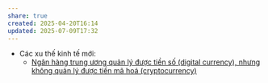 ```yaml
---
share: true
created: 2025-04-20T16:14
updated: 2025-07-09T17:32
---
```

- Các xu thế kinh tế mới: 
    - [Ngân hàng trung ương quản lý được tiền số (digital currency), nhưng không quản lý được tiền mã hoá (cryptocurrency)](../Kinh%20t%E1%BA%BF/Kinh%20t%E1%BA%BF%20h%C3%A0ng%20ho%C3%A1.%20Ti%E1%BB%81n%20t%E1%BB%87/C%C3%A1c%20xu%20th%E1%BA%BF%20kinh%20t%E1%BA%BF%20m%E1%BB%9Bi/N%E1%BB%81n%20kinh%20t%E1%BA%BF%20s%E1%BB%91/Ng%C3%A2n%20h%C3%A0ng%20trung%20%C6%B0%C6%A1ng%20qu%E1%BA%A3n%20l%C3%BD%20%C4%91%C6%B0%E1%BB%A3c%20ti%E1%BB%81n%20s%E1%BB%91%20(digital%20currency),%20nh%C6%B0ng%20kh%C3%B4ng%20qu%E1%BA%A3n%20l%C3%BD%20%C4%91%C6%B0%E1%BB%A3c%20ti%E1%BB%81n%20m%C3%A3%20ho%C3%A1%20(cryptocurrency).md)


